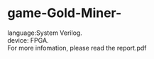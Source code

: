 # game-Gold-Miner-
language:System Verilog. <br>
device: FPGA.  <br>
For more infomation, please read the report.pdf <br>
